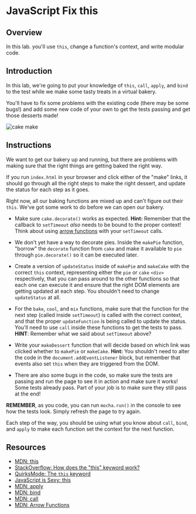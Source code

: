 # JavaScript Fix this

## Overview

In this lab. you'll use `this`, change a function's context, and write modular code. 

## Introduction

In this lab, we're going to put your knowledge of `this`, `call`,
`apply`, and `bind` to the test while we make some tasty treats in a
virtual bakery.

You'll have to fix some problems with the existing code (there may be some bugs!) and add some new code of your own
to get the tests passing and get those desserts made!

![cake make](http://i.giphy.com/YniPMwzcXtt6g.gif)

## Instructions

We want to get our bakery up and running, but there are problems with
making sure that the right things are getting baked the right way.

If you run `index.html` in your browser and click either of the "make"
links, it should go through all the right steps to make the right
dessert, and update the status for each step as it goes.

Right now, all our baking functions are mixed up and can't figure out
their `this`. We've got some work to do before we can open our bakery.

* Make sure `cake.decorate()` works as expected. **Hint:** Remember that the
  callback to `setTimeout` *also* needs to be bound to the proper context!
  Think about using [arrow functions](https://developer.mozilla.org/en-US/docs/Web/JavaScript/Reference/Functions/Arrow_functions)
  with your `setTimeout` calls.

* We don't yet have a way to decorate pies. Inside the `makePie` function,
  "borrow" the `decorate` function from `cake` and make it available to `pie`
  through `pie.decorate()` so it can be executed later.

* Create a version of `updateStatus` inside of `makePie` and `makeCake` with the
  correct `this` context, representing either the `pie` or `cake` `<div>`
  respectively, that you can pass around to the other functions so that each one
  can execute it and ensure that the right DOM elements are getting updated at
  each step. You shouldn't need to change `updateStatus` at all.

* For the `bake`, `cool`, and `mix` functions, make sure that the function for
  the next step (called inside `setTimeout`) is called with the correct context,
  and that the proper `updateFunction` is being called to update the status.
  You'll need to use `call` inside these functions to get the tests to pass.
  **HINT**: Remember what we said about `setTimeout` above?

* Write your `makeDessert` function that will decide based on which link was
  clicked whether to `makePie` or `makeCake`. **Hint:** You shouldn't need to
  alter the code in the `document.addEventListener` block, but remember that
  events also set `this` when they are triggered from the DOM.

* There are also some bugs in the code, so make sure the tests are passing and
  run the page to see it in action and make sure it works! Some tests already
  pass. Part of your job is to make sure they still pass at the end!

**REMEMBER**, as you code, you can run `mocha.run()` in the console to see how
the tests look. Simply refresh the page to try again.

Each step of the way, you should be using what you know about `call`,
`bind`, and `apply` to make each function set the context for the next
function.

## Resources

- [MDN: this](https://developer.mozilla.org/en-US/docs/Web/JavaScript/Reference/Operators/this)
- [StackOverflow: How does the "this" keyword work?](http://stackoverflow.com/questions/3127429/how-does-the-this-keyword-work)
- [QuirksMode: The `this` keyword](http://www.quirksmode.org/js/this.html)
- [JavaScript is Sexy: this](http://javascriptissexy.com/understand-javascripts-this-with-clarity-and-master-it/)
- [MDN: apply](https://developer.mozilla.org/en-US/docs/Web/JavaScript/Reference/Global_Objects/Function/apply)
- [MDN: bind](https://developer.mozilla.org/en-US/docs/Web/JavaScript/Reference/Global_Objects/Function/bind)
- [MDN: call](https://developer.mozilla.org/en-US/docs/Web/JavaScript/Reference/Global_Objects/Function/call)
- [MDN: Arrow Functions](https://developer.mozilla.org/en-US/docs/Web/JavaScript/Reference/Functions/Arrow_functions)
